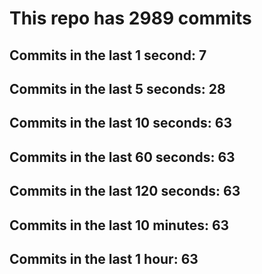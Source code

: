 # This repo has 2989 commits

## Commits in the last 1 second: 7
## Commits in the last 5 seconds: 28
## Commits in the last 10 seconds: 63
## Commits in the last 60 seconds: 63
## Commits in the last 120 seconds: 63
## Commits in the last 10 minutes: 63
## Commits in the last 1 hour: 63
